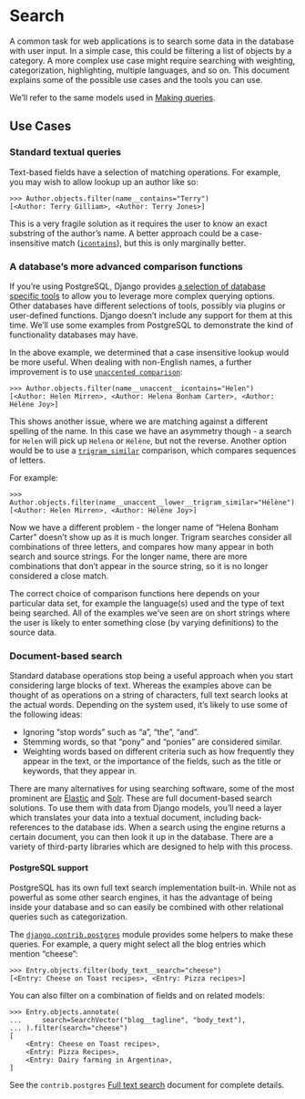 # Search

A common task for web applications is to search some data in the database with
user input. In a simple case, this could be filtering a list of objects by a
category. A more complex use case might require searching with weighting,
categorization, highlighting, multiple languages, and so on. This document
explains some of the possible use cases and the tools you can use.

We’ll refer to the same models used in [Making queries](queries.md).

## Use Cases

### Standard textual queries

Text-based fields have a selection of matching operations. For example, you may
wish to allow lookup up an author like so:

```pycon
>>> Author.objects.filter(name__contains="Terry")
[<Author: Terry Gilliam>, <Author: Terry Jones>]
```

This is a very fragile solution as it requires the user to know an exact
substring of the author’s name. A better approach could be a case-insensitive
match ([`icontains`](../../ref/models/querysets.md#std-fieldlookup-icontains)), but this is only marginally better.

### A database’s more advanced comparison functions

If you’re using PostgreSQL, Django provides [a selection of database
specific tools](../../ref/contrib/postgres/search.md) to allow you to leverage more
complex querying options. Other databases have different selections of tools,
possibly via plugins or user-defined functions. Django doesn’t include any
support for them at this time. We’ll use some examples from PostgreSQL to
demonstrate the kind of functionality databases may have.

In the above example, we determined that a case insensitive lookup would be
more useful. When dealing with non-English names, a further improvement is to
use [`unaccented comparison`](../../ref/contrib/postgres/lookups.md#std-fieldlookup-unaccent):

```pycon
>>> Author.objects.filter(name__unaccent__icontains="Helen")
[<Author: Helen Mirren>, <Author: Helena Bonham Carter>, <Author: Hélène Joy>]
```

This shows another issue, where we are matching against a different spelling of
the name. In this case we have an asymmetry though - a search for `Helen`
will pick up `Helena` or `Hélène`, but not the reverse. Another option
would be to use a [`trigram_similar`](../../ref/contrib/postgres/lookups.md#std-fieldlookup-trigram_similar) comparison, which compares
sequences of letters.

For example:

```pycon
>>> Author.objects.filter(name__unaccent__lower__trigram_similar="Hélène")
[<Author: Helen Mirren>, <Author: Hélène Joy>]
```

Now we have a different problem - the longer name of “Helena Bonham Carter”
doesn’t show up as it is much longer. Trigram searches consider all
combinations of three letters, and compares how many appear in both search and
source strings. For the longer name, there are more combinations that don’t
appear in the source string, so it is no longer considered a close match.

The correct choice of comparison functions here depends on your particular data
set, for example the language(s) used and the type of text being searched. All
of the examples we’ve seen are on short strings where the user is likely to
enter something close (by varying definitions) to the source data.

### Document-based search

Standard database operations stop being a useful approach when you start
considering large blocks of text. Whereas the examples above can be thought of
as operations on a string of characters, full text search looks at the actual
words. Depending on the system used, it’s likely to use some of the following
ideas:

- Ignoring “stop words” such as “a”, “the”, “and”.
- Stemming words, so that “pony” and “ponies” are considered similar.
- Weighting words based on different criteria such as how frequently they
  appear in the text, or the importance of the fields, such as the title or
  keywords, that they appear in.

There are many alternatives for using searching software, some of the most
prominent are [Elastic](https://www.elastic.co/) and [Solr](https://solr.apache.org/). These are full document-based search
solutions. To use them with data from Django models, you’ll need a layer which
translates your data into a textual document, including back-references to the
database ids. When a search using the engine returns a certain document, you
can then look it up in the database. There are a variety of third-party
libraries which are designed to help with this process.

#### PostgreSQL support

PostgreSQL has its own full text search implementation built-in. While not as
powerful as some other search engines, it has the advantage of being inside
your database and so can easily be combined with other relational queries such
as categorization.

The [`django.contrib.postgres`](../../ref/contrib/postgres/index.md#module-django.contrib.postgres) module provides some helpers to make these
queries. For example, a query might select all the blog entries which mention
“cheese”:

```pycon
>>> Entry.objects.filter(body_text__search="cheese")
[<Entry: Cheese on Toast recipes>, <Entry: Pizza recipes>]
```

You can also filter on a combination of fields and on related models:

```pycon
>>> Entry.objects.annotate(
...     search=SearchVector("blog__tagline", "body_text"),
... ).filter(search="cheese")
[
    <Entry: Cheese on Toast recipes>,
    <Entry: Pizza Recipes>,
    <Entry: Dairy farming in Argentina>,
]
```

See the `contrib.postgres` [Full text search](../../ref/contrib/postgres/search.md) document for
complete details.
